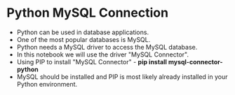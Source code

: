 # Python MySQL Connection
- Python can be used in database applications.
- One of the most popular databases is MySQL.
- Python needs a MySQL driver to access the MySQL database.
- In this notebook we will use the driver "MySQL Connector".
- Using PIP to install "MySQL Connector" - **pip install mysql-connector-python**
- MySQL should be installed and PIP is most likely already installed in your Python environment.
